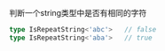 判断一个string类型中是否有相同的字符
```ts
type IsRepeatString<'abc'>   // false
type IsRepeatString<'aba'>   // true
```
